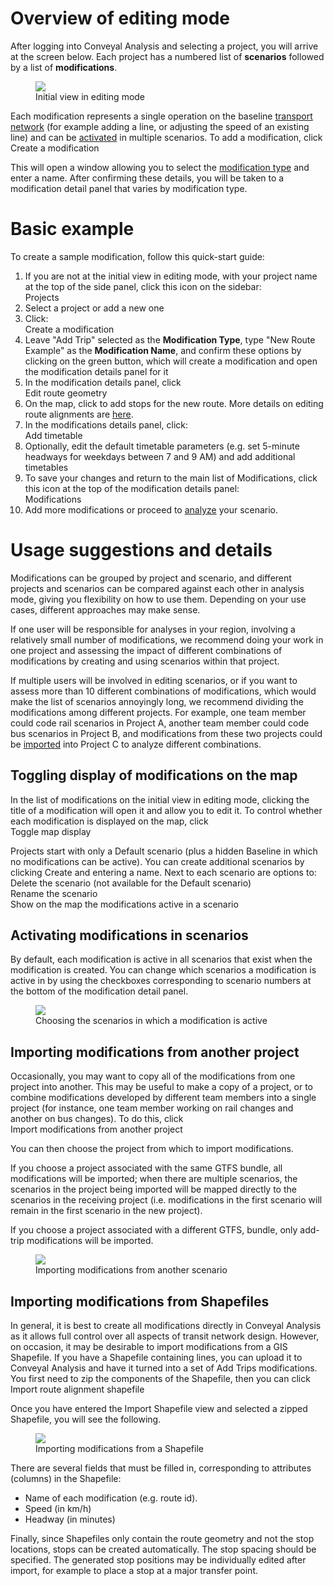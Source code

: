 # Overview of editing mode

After logging into Conveyal Analysis and selecting a project, you will arrive at the screen below.  Each project has a numbered list of **scenarios** followed by a list of **modifications**.  

<figure>
  <img src="../img/create-scenario.png" />
  <figcaption>Initial view in editing mode</figcaption>
</figure>

Each modification represents a single operation on the baseline [transport network](../glossary.html#transport-network) (for example adding a line, or adjusting the speed of an existing line) and can be [activated](#activating-modifications-in-scenarios) in multiple scenarios. To add a modification, click
<br><span class="btn btn-success"><i class="fa fa-plus"></i> Create a modification</span>

This will open a window allowing you to select the [modification type](modifications.html) and enter a name.  After confirming these details, you will be taken to a modification detail panel that varies by modification type.

# Basic example

To create a sample modification, follow this quick-start guide:

1. If you are not at the initial view in editing mode, with your project name at the top of the side panel, click this icon on the sidebar: <br><span class="ui-icon"><i class="fa fa-cubes"></i>Projects</span>
1. Select a project or add a new one
1. Click: <br><span class="btn btn-success"><i class="fa fa-plus"></i> Create a modification</span>
1. Leave "Add Trip" selected as the **Modification Type**, type "New Route Example" as the **Modification Name**, and confirm these options by clicking on the green button, which will create a modification and open the modification details panel for it
1. In the modification details panel, click <br><span class="btn btn-warning"><i class="fa fa-pencil"></i> Edit route geometry</span>
1. On the map, click to add stops for the new route.  More details on editing route alignments are [here](modifications.html#add-trips).
1. In the modifications details panel, click: <br><span class="btn btn-success"><i class="fa fa-plus"></i> Add timetable</span>
1. Optionally, edit the default timetable parameters (e.g. set 5-minute headways for weekdays between 7 and 9 AM) and add additional timetables
1. To save your changes and return to the main list of Modifications, click this icon at the top of the modification details panel: <br><span class="ui-icon"><i class="fa fa-chevron-left"></i>Modifications</span>
1. Add more modifications or proceed to [analyze](../analysis/) your scenario.

# Usage suggestions and details

Modifications can be grouped by project and scenario, and different projects and scenarios can be compared against each other in analysis mode, giving you flexibility on how to use them. Depending on your use cases, different approaches may make sense.

If one user will be responsible for analyses in your region, involving a relatively small number of modifications, we recommend doing your work in one project and assessing the impact of different combinations of modifications by creating and using scenarios within that project.

If multiple users will be involved in editing scenarios, or if you want to assess more than 10 different combinations of modifications, which would make the list of scenarios annoyingly long, we recommend dividing the modifications among different projects.  For example, one team member could code rail scenarios in Project A, another team member could code bus scenarios in Project B, and modifications from these two projects could be [imported](#importing-modifications-from-another-project) into Project C to analyze different combinations.

## Toggling display of modifications on the map

In the list of modifications on the initial view in editing mode, clicking the title of a modification will open it and allow you to edit it. To control whether each modification is displayed on the map, click<br>
<span class="ui-icon"><i class="fa fa-eye"></i>Toggle map display</span>

Projects start with only a Default scenario (plus a hidden Baseline in which no modifications can be active). You can create additional scenarios by clicking <span class="ui-link"><i class="fa fa-plus"></i> Create</span> and entering a name. Next to each scenario are options to:
<br><span class="ui-icon"><i class="fa fa-trash"></i>Delete</span> the scenario (not available for the Default scenario)
<br><span class="ui-icon"><i class="fa fa-pencil"></i>Rename</span> the scenario
<br><span class="ui-icon"><i class="fa fa-eye"></i>Show on the map</span> the modifications active in a scenario

## Activating modifications in scenarios

By default, each modification is active in all scenarios that exist when the modification is created.  You can change which scenarios a modification is active in by using the checkboxes corresponding to scenario numbers at the bottom of the modification detail panel.  

<figure>
  <img src="../img/scenario-chooser.png" />
  <figcaption>Choosing the scenarios in which a modification is active</figcaption>
</figure>


## Importing modifications from another project

Occasionally, you may want to copy all of the modifications from one project into another. This may be useful to make a copy of a project, or to combine modifications developed by different team members into a single project (for instance, one team member working on rail changes and another on bus changes).
To do this, click
<br><span class="ui-icon"><i class="fa fa-download"></i>Import modifications from another project</span>

You can then choose the project from which to import modifications.

If you choose a project associated with the same GTFS bundle, all modifications will be imported; when there are multiple scenarios, the scenarios in the project being imported will be mapped directly to the scenarios in the receiving project (i.e. modifications in the first scenario will remain in the first scenario in the new project).

If you choose a project associated with a different GTFS, bundle, only add-trip modifications will be imported.

<figure>
  <img src="../img/import-modifications.png" />
  <figcaption>Importing modifications from another scenario</figcaption>
</figure>

## Importing modifications from Shapefiles

In general, it is best to create all modifications directly in Conveyal Analysis as it allows full control over all aspects of transit network design. However, on occasion, it may be desirable to import modifications from a GIS Shapefile. If you have a Shapefile containing lines, you can upload it to Conveyal Analysis and have it turned into a set of Add Trips modifications. You first need to zip the components of the Shapefile, then you can click
<br><span class="ui-icon"><i class="fa fa-globe"></i> Import route alignment shapefile</span>

Once you have entered the Import Shapefile view and selected a zipped Shapefile, you will see the following.

<figure>
  <img src="../img/import-modifications-from-shapefile.png"/>
  <figcaption>Importing modifications from a Shapefile</figcaption>
</figure>

There are several fields that must be filled in, corresponding to attributes (columns) in the Shapefile:
- Name of each modification (e.g. route id).
- Speed (in km/h)
- Headway (in minutes)

Finally, since Shapefiles only contain the route geometry and not the stop locations, stops can be created automatically. The stop spacing should be specified. The generated stop positions may be individually edited after import, for example to place a stop at a major transfer point.
